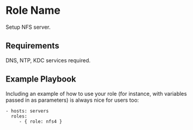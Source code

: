 Role Name
=========

Setup NFS server.

Requirements
------------

DNS, NTP, KDC services required.

Example Playbook
----------------

Including an example of how to use your role (for instance, with variables passed in as parameters) is always nice for users too:

    - hosts: servers
      roles:
         - { role: nfs4 }
